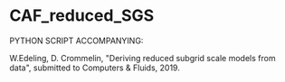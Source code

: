 # CAF_reduced_SGS

PYTHON SCRIPT ACCOMPANYING:

W.Edeling, D. Crommelin, "Deriving reduced subgrid scale models from data", submitted to Computers & Fluids, 2019.
